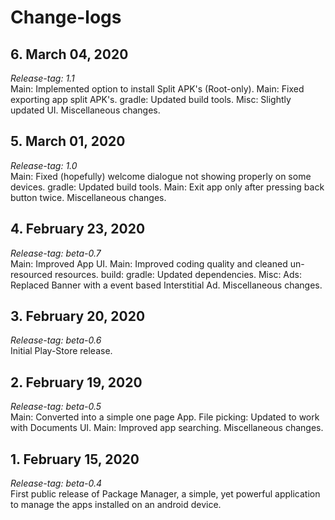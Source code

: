 # Change-logs

## 6. March 04, 2020
*Release-tag: 1.1*<br>
Main: Implemented option to install Split APK's (Root-only). Main: Fixed exporting app split APK's. gradle: Updated build tools. Misc: Slightly updated UI. Miscellaneous changes.

## 5. March 01, 2020
*Release-tag: 1.0*<br>
Main: Fixed (hopefully) welcome dialogue not showing properly on some devices. gradle: Updated build tools. Main: Exit app only after pressing back button twice. Miscellaneous changes.

## 4. February 23, 2020
*Release-tag: beta-0.7*<br>
Main: Improved App UI. Main: Improved coding quality and cleaned un-resourced resources. build: gradle: Updated dependencies. Misc: Ads: Replaced Banner with a event based Interstitial Ad. Miscellaneous changes.

## 3. February 20, 2020
*Release-tag: beta-0.6*<br>
Initial Play-Store release.

## 2. February 19, 2020
*Release-tag: beta-0.5*<br>
Main: Converted into a simple one page App. File picking: Updated to work with Documents UI. Main: Improved app searching. Miscellaneous changes.

## 1. February 15, 2020
*Release-tag: beta-0.4*<br>
First public release of Package Manager, a simple, yet powerful application to manage the apps installed on an android device.
